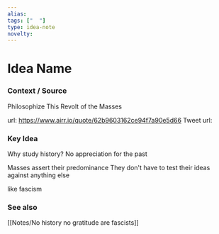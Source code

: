 ```yaml
---
alias: 
tags: ["  "]
type: idea-note
novelty: 
---
```

# Idea Name

### Context / Source
Philosophize This
Revolt of the Masses

url: https://www.airr.io/quote/62b9603162ce94f7a90e5d66
Tweet url: 

### Key Idea

Why study history?
No appreciation for the past

Masses assert their predominance 
They don't have to test their ideas against anything else

like fascism

### See also
[[Notes/No history no gratitude are fascists]]
